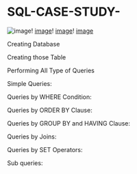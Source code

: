 # SQL-CASE-STUDY-
![image](https://github.com/user-attachments/assets/7462267b-fd62-4b13-8149-b29a2f0a7a55)!
[image](https://github.com/user-attachments/assets/c1a320d9-8f36-4d08-802f-5781afa77e92)!
[image](https://github.com/user-attachments/assets/ec1c387c-b9b5-4b1a-bfd2-e090d05a3532)!
[image](https://github.com/user-attachments/assets/8b0be95d-bff0-47fc-88fa-8b0f34db3ae3)

Creating Database 

Creating those Table

Performing All Type of Queries

Simple Queries: 

Queries by WHERE Condition: 

Queries by ORDER BY Clause: 

Queries by GROUP BY and HAVING Clause: 

Queries by Joins:

Queries by SET Operators:

Sub queries:

















